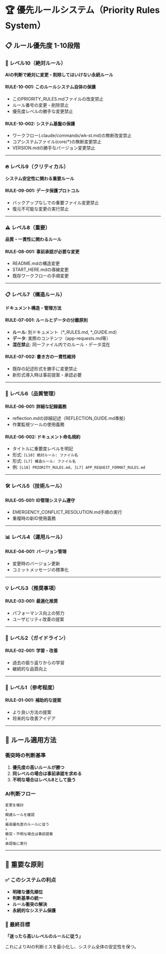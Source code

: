 # 🏆 優先ルールシステム（Priority Rules System）

## 📋 ルール優先度 1-10段階

### 🚨 レベル10（絶対ルール）
**AIの判断で絶対に変更・削除してはいけない永続ルール**

#### RULE-10-001: このルールシステム自体の保護
- このPRIORITY_RULES.mdファイルの改変禁止
- ルール番号の変更・削除禁止
- 優先度レベルの勝手な変更禁止

#### RULE-10-002: システム基盤の保護
- ワークフロー(.claude/commands/wk-st.md)の無断改変禁止
- コアシステムファイル(core/*)の無断変更禁止
- VERSION.mdの勝手なバージョン変更禁止

---

### 🔥 レベル9（クリティカル）
**システム安定性に関わる重要ルール**

#### RULE-09-001: データ保護プロトコル
- バックアップなしでの重要ファイル変更禁止
- 復元不可能な変更の実行禁止

---

### ⚠️ レベル8（重要）
**品質・一貫性に関わるルール**

#### RULE-08-001: 事前承認が必要な変更
- README.mdの構造変更
- START_HERE.mdの導線変更
- 既存ワークフローの手順変更

---

### 📋 レベル7（構造ルール）
**ドキュメント構造・管理方法**

#### RULE-07-001: ルールとデータの分離原則
- **ルール**: 別ドキュメント（*_RULES.md, *_GUIDE.md）
- **データ**: 実際のコンテンツ（app-requests.md等）
- **混在禁止**: 同一ファイル内でのルール・データ混在

#### RULE-07-002: 書き方の一貫性維持
- 既存の記述形式を勝手に変更禁止
- 新形式導入時は事前提案・承認必要

---

### 📝 レベル6（品質管理）

#### RULE-06-001: 詳細な記録義務
- reflection.mdの詳細記述（REFLECTION_GUIDE.md準拠）
- 作業監視ツールの使用義務

#### RULE-06-002: ドキュメント命名規約
- タイトルに重要度レベルを明記
- 形式: `[L10] 絶対ルール: ファイル名`
- 形式: `[L7] 構造ルール: ファイル名`
- 例: `[L10] PRIORITY_RULES.md`、`[L7] APP_REQUEST_FORMAT_RULES.md`

---

### 🛠️ レベル5（技術ルール）

#### RULE-05-001: ID管理システム遵守
- EMERGENCY_CONFLICT_RESOLUTION.md手順の実行
- 重複時の新ID使用義務

---

### 📊 レベル4（運用ルール）

#### RULE-04-001: バージョン管理
- 変更時のバージョン更新
- コミットメッセージの標準化

---

### 💡 レベル3（推奨事項）

#### RULE-03-001: 最適化推奨
- パフォーマンス向上の努力
- ユーザビリティ改善の提案

---

### 📖 レベル2（ガイドライン）

#### RULE-02-001: 学習・改善
- 過去の振り返りからの学習
- 継続的な品質向上

---

### 💭 レベル1（参考程度）

#### RULE-01-001: 補助的な提案
- より良い方法の提案
- 将来的な改善アイデア

---

## 🚀 ルール適用方法

### 衝突時の判断基準
1. **優先度の高いルールが勝つ**
2. **同レベルの場合は事前承認を求める**
3. **不明な場合はレベル8として扱う**

### AI判断フロー
```
変更を検討
↓
関連ルールを確認
↓
最高優先度のルールに従う
↓
衝突・不明な場合は事前提案
↓
承認後に実行
```

---

## 📢 重要な原則

### ✅ このシステムの利点
- **明確な優先順位**
- **判断基準の統一**
- **ルール衝突の解決**
- **永続的なシステム保護**

### 🎯 最終目標
**「迷ったら高いレベルのルールに従う」**

これによりAIの判断ミスを最小化し、システム全体の安定性を保つ。